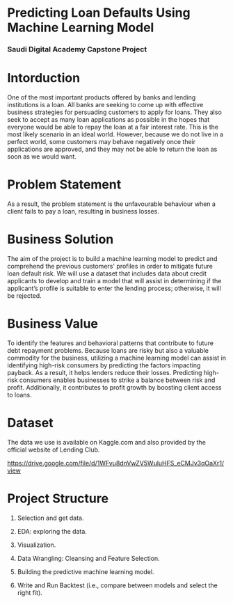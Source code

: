 # Predicting Loan Defaults Using Machine Learning Model
### Saudi Digital Academy Capstone Project 

# Intorduction
One of the most important products offered by banks and lending institutions is a loan.
All banks are seeking to come up with effective business strategies for persuading customers to apply for loans.
They also seek to accept as many loan applications as possible in the hopes that everyone would be able to repay the loan at a fair interest rate. 
This is the most likely scenario in an ideal world. However, because we do not live in a perfect world,
some customers may behave negatively once their applications are approved, and they may not be able to return the loan as soon as we would want.


# Problem Statement
As a result, the problem statement is the unfavourable behaviour when a client fails to pay a loan, resulting in business losses.

# Business Solution
The aim of the project is to build a machine learning model to predict and comprehend the previous customers' profiles in order to mitigate future loan default risk. We will use a dataset that includes data about credit applicants to develop and train a model that will assist in determining if the applicant’s profile is suitable to enter the lending process; otherwise, it will be rejected.

# Business Value
To identify the features and behavioral patterns that contribute to future debt repayment problems.
Because loans are risky but also a valuable commodity for the business, utilizing a machine learning model 
can assist in identifying high-risk consumers by predicting the factors impacting payback. As a result, it helps lenders reduce their losses.
Predicting high-risk consumers enables businesses to strike a balance between risk and profit.
Additionally, it contributes to profit growth by boosting client access to loans.

# Dataset 
The data we use is available on Kaggle.com and also provided by the official website of Lending Club.

https://drive.google.com/file/d/1WFvu8dnVwZV5WuluHFS_eCMJv3qOaXr1/view


# Project Structure

1. Selection and get data.

2. EDA: exploring the data.

3. Visualization.

4. Data Wrangling: Cleansing and Feature Selection.

5. Building the predictive machine learning model.

6. Write and Run Backtest (i.e., compare between models and select the right fit).


